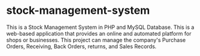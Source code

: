 # stock-management-system
 This is a Stock Management System in PHP and MySQL Database. This is a web-based application that provides an online and automated platform for shops or businesses. This project can manage the company's Purchase Orders, Receiving, Back Orders, returns, and Sales Records.
